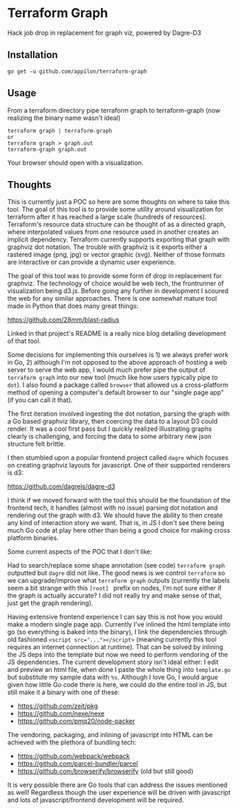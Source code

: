 # Terraform Graph

Hack job drop in replacement for graph viz, powered by Dagre-D3

## Installation
```
go get -u github.com/appilon/terraform-graph
```
## Usage
From a terraform directory pipe terraform graph to terraform-graph (now realizing the binary name wasn't ideal)
```
terraform graph | terraform-graph
or
terraform graph > graph.out
terraform-graph graph.out
```
Your browser should open with a visualization.

## Thoughts

This is currently just a POC so here are some thoughts on where to take this tool. The goal of this tool is to provide some utility around visualization for terraform after it has reached a large scale (hundreds of resources). Terraform's resource data structure can be thought of as a directed graph, where interpolated values from one resource used in another creates an implicit dependency. Terraform currently supports exporting that graph with graphviz dot notation. The trouble with graphviz is it exports either a rastered image (png, jpg) or vector graphic (svg). Neither of those formats are interactive or can provide a dynamic user experience.

The goal of this tool was to provide some form of drop in replacement for graphviz. The technology of choice would be web tech, the frontrunner of visualization being d3.js. Before going any further in development I scoured the web for any similar approaches. There is one somewhat mature tool made in Python that does many great things:

https://github.com/28mm/blast-radius

Linked in that project's README is a really nice blog detailing development of that tool.

Some decisions for implementing this ourselves is 1) we always prefer work in Go, 2) although I'm not opposed to the above approach of hosting a web server to serve the web app, I would much prefer pipe the output of `terraform graph` into our new tool (much like how users typically pipe to `dot`). I also found a package called `browser` that allowed us a cross-platform method of opening a computer's default browser to our "single page app" (if you can call it that).

The first iteration involved ingesting the dot notation, parsing the graph with a Go based graphviz library, then coercing the data to a layout D3 could render. It was a cool first pass but I quickly realized illustrating graphs clearly is challenging, and forcing the data to some arbitrary new json structure felt brittle.

I then stumbled upon a popular frontend project called `dagre` which focuses on creating graphviz layouts for javascript. One of their supported renderers is d3:

https://github.com/dagrejs/dagre-d3

I think if we moved forward with the tool this should be the foundation of the frontend tech, it handles (almost with no issue) parsing dot notation and rendering out the graph with d3. We should have the ability to then create any kind of interaction story we want. That is, in JS I don't see there being much Go code at play here other than being a good choice for making cross platform binaries.

Some current aspects of the POC that I don't like:
 
Had to search/replace some shape annotation (see code) `terraform graph` outputted but `dagre` did not like. The good news is we control `terraform` so we can upgrade/improve what `terraform graph` outputs (currently the labels seem a bit strange with this `[root] ` prefix on nodes, I'm not sure either if the graph is actually accurate? I did not really try and make sense of that, just get the graph rendering).

Having extensive frontend experience I can say this is not how you would make a modern single page app. Currently I've inlined the html template into go (so everything is baked into the binary), I link the dependencies through old fashioned `<script src="..."></script>` (meaning currently this tool requires an internet connection at runtime). That can be solved by inlining the JS deps into the template but now we need to perform vendoring of the JS dependencies. The current development story isn't ideal either: I edit and preview an html file, when done I paste the whole thing into `template.go` but substitute my sample data with `%s`. Although I love Go, I would argue given how little Go code there is here, we could do the entire tool in JS, but still make it a binary with one of these:

 * https://github.com/zeit/pkg
 * https://github.com/nexe/nexe
 * https://github.com/pmq20/node-packer

The vendoring, packaging, and inlining of javascript into HTML can be achieved with the plethora of bundling tech:

 * https://github.com/webpack/webpack
 * https://github.com/parcel-bundler/parcel
 * https://github.com/browserify/browserify (old but still good)

It is very possible there are Go tools that can address the issues mentioned as well! Regardless though the user experience will be driven with javascript and lots of javascript/frontend development will be required.
